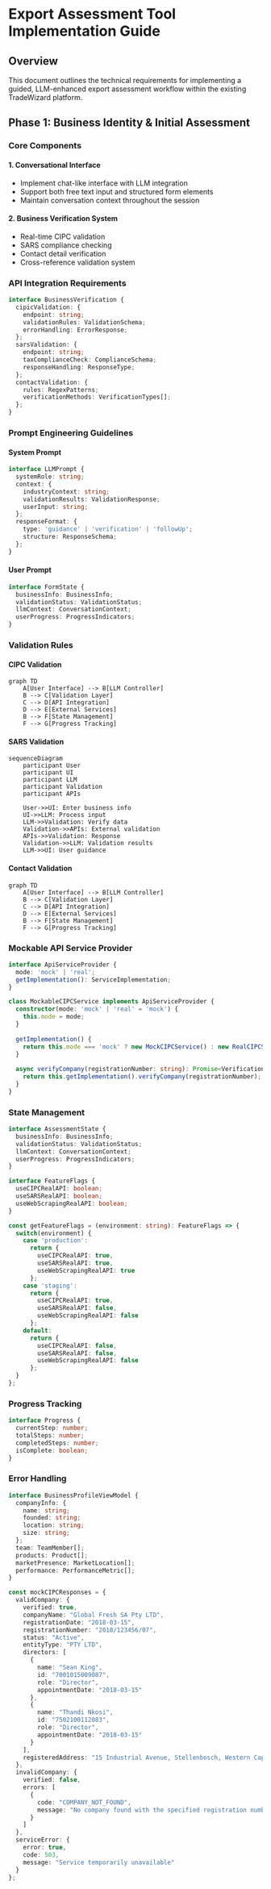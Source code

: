 # Export Assessment Tool Implementation Guide

## Overview
This document outlines the technical requirements for implementing a guided, LLM-enhanced export assessment workflow within the existing TradeWizard platform.

## Phase 1: Business Identity & Initial Assessment

### Core Components

#### 1. Conversational Interface
- Implement chat-like interface with LLM integration
- Support both free text input and structured form elements
- Maintain conversation context throughout the session

#### 2. Business Verification System
- Real-time CIPC validation
- SARS compliance checking
- Contact detail verification
- Cross-reference validation system

### API Integration Requirements

```typescript
interface BusinessVerification {
  cipicValidation: {
    endpoint: string;
    validationRules: ValidationSchema;
    errorHandling: ErrorResponse;
  };
  sarsValidation: {
    endpoint: string;
    taxComplianceCheck: ComplianceSchema;
    responseHandling: ResponseType;
  };
  contactValidation: {
    rules: RegexPatterns;
    verificationMethods: VerificationTypes[];
  };
}
```

### Prompt Engineering Guidelines

#### System Prompt

```typescript
interface LLMPrompt {
  systemRole: string;
  context: {
    industryContext: string;
    validationResults: ValidationResponse;
    userInput: string;
  };
  responseFormat: {
    type: 'guidance' | 'verification' | 'followUp';
    structure: ResponseSchema;
  };
}
```

#### User Prompt

```typescript
interface FormState {
  businessInfo: BusinessInfo;
  validationStatus: ValidationStatus;
  llmContext: ConversationContext;
  userProgress: ProgressIndicators;
}
```

### Validation Rules

#### CIPC Validation

```mermaid
graph TD
    A[User Interface] --> B[LLM Controller]
    B --> C[Validation Layer]
    C --> D[API Integration]
    D --> E[External Services]
    B --> F[State Management]
    F --> G[Progress Tracking]
```

#### SARS Validation

```mermaid
sequenceDiagram
    participant User
    participant UI
    participant LLM
    participant Validation
    participant APIs
    
    User->>UI: Enter business info
    UI->>LLM: Process input
    LLM->>Validation: Verify data
    Validation->>APIs: External validation
    APIs->>Validation: Response
    Validation->>LLM: Validation results
    LLM->>UI: User guidance
```

#### Contact Validation

```mermaid
graph TD
    A[User Interface] --> B[LLM Controller]
    B --> C[Validation Layer]
    C --> D[API Integration]
    D --> E[External Services]
    B --> F[State Management]
    F --> G[Progress Tracking]
```

### Mockable API Service Provider

```typescript
interface ApiServiceProvider {
  mode: 'mock' | 'real';
  getImplementation(): ServiceImplementation;
}

class MockableCIPCService implements ApiServiceProvider {
  constructor(mode: 'mock' | 'real' = 'mock') {
    this.mode = mode;
  }
  
  getImplementation() {
    return this.mode === 'mock' ? new MockCIPCService() : new RealCIPCService();
  }
  
  async verifyCompany(registrationNumber: string): Promise<VerificationResult> {
    return this.getImplementation().verifyCompany(registrationNumber);
  }
}
```

### State Management

```typescript
interface AssessmentState {
  businessInfo: BusinessInfo;
  validationStatus: ValidationStatus;
  llmContext: ConversationContext;
  userProgress: ProgressIndicators;
}

interface FeatureFlags {
  useCIPCRealAPI: boolean;
  useSARSRealAPI: boolean;
  useWebScrapingRealAPI: boolean;
}

const getFeatureFlags = (environment: string): FeatureFlags => {
  switch(environment) {
    case 'production':
      return {
        useCIPCRealAPI: true,
        useSARSRealAPI: true,
        useWebScrapingRealAPI: true
      };
    case 'staging':
      return {
        useCIPCRealAPI: true,
        useSARSRealAPI: false,
        useWebScrapingRealAPI: false
      };
    default:
      return {
        useCIPCRealAPI: false,
        useSARSRealAPI: false,
        useWebScrapingRealAPI: false
      };
  }
};
```

### Progress Tracking

```typescript
interface Progress {
  currentStep: number;
  totalSteps: number;
  completedSteps: number;
  isComplete: boolean;
}
```

### Error Handling

```typescript
interface BusinessProfileViewModel {
  companyInfo: {
    name: string;
    founded: string;
    location: string;
    size: string;
  };
  team: TeamMember[];
  products: Product[];
  marketPresence: MarketLocation[];
  performance: PerformanceMetric[];
}

const mockCIPCResponses = {
  validCompany: {
    verified: true,
    companyName: "Global Fresh SA Pty LTD",
    registrationDate: "2018-03-15",
    registrationNumber: "2018/123456/07",
    status: "Active",
    entityType: "PTY LTD",
    directors: [
      {
        name: "Sean King",
        id: "7001015009087",
        role: "Director",
        appointmentDate: "2018-03-15"
      },
      {
        name: "Thandi Nkosi",
        id: "7502100112083",
        role: "Director",
        appointmentDate: "2018-03-15"
      }
    ],
    registeredAddress: "15 Industrial Avenue, Stellenbosch, Western Cape, 7600"
  },
  invalidCompany: {
    verified: false,
    errors: [
      {
        code: "COMPANY_NOT_FOUND",
        message: "No company found with the specified registration number"
      }
    ]
  },
  serviceError: {
    error: true,
    code: 503,
    message: "Service temporarily unavailable"
  }
};
```
